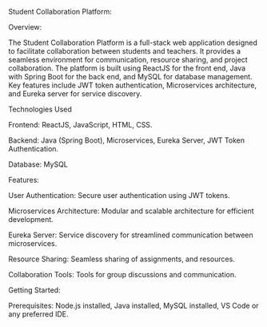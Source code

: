 Student Collaboration Platform:

Overview:

The Student Collaboration Platform is a full-stack web application designed to facilitate collaboration between students and teachers. It provides a seamless environment for communication, resource sharing, and project collaboration. The platform is built using ReactJS for the front end, Java with Spring Boot for the back end, and MySQL for database management. Key features include JWT token authentication, Microservices architecture, and Eureka server for service discovery.

Technologies Used

Frontend:
ReactJS,
JavaScript,
HTML,
CSS.

Backend:
Java (Spring Boot),
Microservices,
Eureka Server,
JWT Token Authentication.

Database:
MySQL

Features:

User Authentication: Secure user authentication using JWT tokens.            

Microservices Architecture: Modular and scalable architecture for efficient development.

Eureka Server: Service discovery for streamlined communication between microservices.

Resource Sharing: Seamless sharing of assignments, and resources.

Collaboration Tools: Tools for group discussions and communication.

Getting Started:

Prerequisites:
Node.js installed,
Java installed,
MySQL installed,
VS Code or any preferred IDE.

